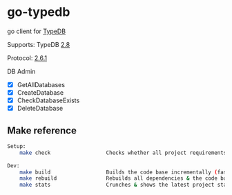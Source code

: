# go-typedb

go client for [TypeDB](https://vaticle.com/typedb)

Supports: TypeDB [2.8](https://github.com/vaticle/typedb/releases/tag/2.8.0)

Protocol: [2.6.1](https://github.com/vaticle/typedb-protocol/releases/tag/2.6.1) 

DB Admin

- [x] GetAllDatabases
- [x] CreateDatabase
- [x] CheckDatabaseExists 
- [x] DeleteDatabase

## Make reference

```bash 
Setup: 
    make check                  Checks whether all project requirements are present.
     
Dev: 
    make build                  Builds the code base incrementally (fast).
    make rebuild                Rebuilds all dependencies & the code base (slow). Use after go mod changes. 
    make stats                  Crunches & shows the latest project stats. 
```